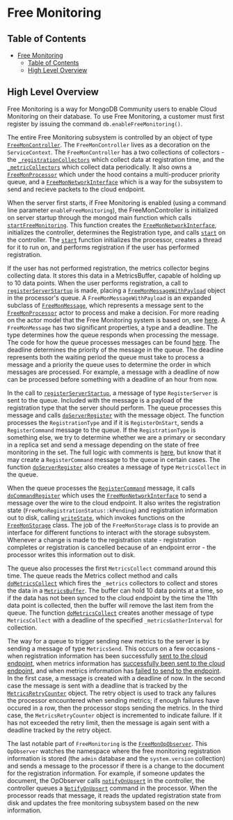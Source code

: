 # Free Monitoring

## Table of Contents

- [Free Monitoring](#free-monitoring)
  - [Table of Contents](#table-of-contents)
  - [High Level Overview](#high-level-overview)

## High Level Overview

Free Monitoring is a way for MongoDB Community users to enable Cloud Monitoring on their database.
To use Free Monitoring, a customer must first register by issuing the command
`db.enableFreeMonitoring()`.

The entire Free Monitoring subsystem is controlled by an object of type
[`FreeMonController`](https://github.com/mongodb/mongo/blob/r4.4.0/src/mongo/db/free_mon/free_mon_controller.h#L53).
The `FreeMonController` lives as a decoration on the `ServiceContext`. The `FreeMonController` has a
two collections of collectors - the
[`_registrationCollectors`](https://github.com/mongodb/mongo/blob/r4.4.0/src/mongo/db/free_mon/free_mon_controller.h#L197)
which collect data at registration time, and the
[`_metricCollectors`](https://github.com/mongodb/mongo/blob/r4.4.0/src/mongo/db/free_mon/free_mon_controller.h#L200)
which collect data periodically. It also owns a
[`FreeMonProcessor`](https://github.com/mongodb/mongo/blob/r4.4.0/src/mongo/db/free_mon/free_mon_processor.h#L304)
which under the hood contains a multi-producer priority queue, and a
[`FreeMonNetworkInterface`](https://github.com/mongodb/mongo/blob/r4.4.0/src/mongo/db/free_mon/free_mon_network.h#L40)
which is a way for the subsystem to send and recieve packets to the cloud endpoint.

When the server first starts, if Free Monitoring is enabled (using a command line parameter
`enableFreeMonitoring`), the FreeMonController is initialized on server startup through the mongod
main function which calls
[`startFreeMonitoring`](https://github.com/mongodb/mongo/blob/r4.4.0/src/mongo/db/free_mon/free_mon_mongod.cpp#L310).
This function creates the
[`FreeMonNetworkInterface`](https://github.com/mongodb/mongo/blob/r4.4.0/src/mongo/db/free_mon/free_mon_mongod.cpp#L322),
initializes the controller, determines the Registration type, and calls
[`start`](https://github.com/mongodb/mongo/blob/r4.4.0/src/mongo/db/free_mon/free_mon_mongod.cpp#L346-L348)
on the controller. The
[`start`](https://github.com/mongodb/mongo/blob/r4.4.0/src/mongo/db/free_mon/free_mon_controller.h#L59-L65)
function initializes the processor, creates a thread for it to run on, and performs registration if
the user has performed registration.

If the user has not performed registration, the metrics collector begins collecting data. It stores
this data in a MetricsBuffer, capable of holding up to 10 data points. When the user performs
registration, a call to
[`registerServerStartup`](https://github.com/mongodb/mongo/blob/r4.4.0/src/mongo/db/free_mon/free_mon_controller.cpp#L79-L84)
is made, placing a
[`FreeMonMessageWithPayload`](https://github.com/mongodb/mongo/blob/r4.4.0/src/mongo/db/free_mon/free_mon_message.h#L255)
object in the processor's queue. A `FreeMonMessageWithPayload` is an expanded subclass of
[`FreeMonMessage`](https://github.com/mongodb/mongo/blob/r4.4.0/src/mongo/db/free_mon/free_mon_message.h#L146),
which represents a message sent to the
[`FreeMonProcessor`](https://github.com/mongodb/mongo/blob/r4.4.0/src/mongo/db/free_mon/free_mon_processor.h#L304)
actor to process and make a decision. For more reading on the actor model that the Free Monitoring
system is based on, see [here](https://en.wikipedia.org/wiki/Actor_model). A `FreeMonMessage` has
two significant properties, a type and a deadline. The type determines how the queue responds when
processing the message. The code for how the queue processes messages can be found
[here](https://github.com/mongodb/mongo/blob/r4.4.0/src/mongo/db/free_mon/free_mon_processor.cpp#L156-L269).
The deadline determines the priority of the message in the queue. The deadline represents both the
waiting period the queue must take to process a message and a priority the queue uses to determine
the order in which messages are processed. For example, a message with a deadline of now can be
processed before something with a deadline of an hour from now.

In the call to
[`registerServerStartup`](https://github.com/mongodb/mongo/blob/r4.4.0/src/mongo/db/free_mon/free_mon_controller.cpp#L79-L84),
a message of type `RegisterServer` is sent to the queue. Included with the message is a payload of
the registration type that the server should perform. The queue processes this message and calls
[`doServerRegister`](https://github.com/mongodb/mongo/blob/r4.4.0/src/mongo/db/free_mon/free_mon_processor.cpp#L324)
with the message object. The function processes the `RegistrationType` and if it is
`RegisterOnStart`, sends a `RegisterCommand` message to the queue. If the `RegistrationType` is
something else, we try to determine whether we are a primary or secondary in a replica set and send
a message depending on the state of free monitoring in the set. The full logic with comments is
[here](https://github.com/mongodb/mongo/blob/r4.4.0/src/mongo/db/free_mon/free_mon_processor.cpp#L330-L367),
but know that it may create a `RegisterCommand` message to the queue in certain cases. The function
[`doServerRegister`](https://github.com/mongodb/mongo/blob/r4.4.0/src/mongo/db/free_mon/free_mon_processor.cpp#L328)
also creates a message of type `MetricsCollect` in the queue.

When the queue processes the
[`RegisterCommand`](https://github.com/mongodb/mongo/blob/r4.4.0/src/mongo/db/free_mon/free_mon_processor.cpp#L173-L175)
message, it calls
[`doCommandRegister`](https://github.com/mongodb/mongo/blob/r4.4.0/src/mongo/db/free_mon/free_mon_processor.cpp#L406)
which uses the
[`FreeMonNetworkInterface`](https://github.com/mongodb/mongo/blob/r4.4.0/src/mongo/db/free_mon/free_mon_mongod.cpp#L322)
to send a message over the wire to the cloud endpoint. It also writes the registration state
(`FreeMonRegistrationStatus::kPending`) and registration information out to disk, calling
[`writeState`](https://github.com/mongodb/mongo/blob/r4.4.0/src/mongo/db/free_mon/free_mon_processor.cpp#L299),
which invokes functions on the
[`FreeMonStorage`](https://github.com/mongodb/mongo/blob/r4.4.0/src/mongo/db/free_mon/free_mon_storage.h#L43)
class. The job of the `FreeMonStorage` class is to provide an interface for different functions to
interact with the storage subsystem. Whenever a change is made to the registration state -
registration completes or registration is cancelled because of an endpoint error - the processor
writes this information out to disk.

The queue also processes the first `MetricsCollect` command around this time. The queue reads the
Metrics collect method and calls
[`doMetricsCollect`](https://github.com/mongodb/mongo/blob/r4.4.0/src/mongo/db/free_mon/free_mon_processor.cpp#L714-L726)
which fires the `_metrics` collectors to collect and stores the data in a
[`MetricsBuffer`](https://github.com/mongodb/mongo/blob/r4.4.0/src/mongo/db/free_mon/free_mon_processor.h#L185-L225).
The buffer can hold 10 data points at a time, so if the data has not been synced to the cloud
endpoint by the time the 11th data point is collected, then the buffer will remove the last item
from the queue. The function
[`doMetricsCollect`](https://github.com/mongodb/mongo/blob/r4.4.0/src/mongo/db/free_mon/free_mon_processor.cpp#L724-L725)
creates another message of type `MetricsCollect` with a deadline of the specified
`_metricsGatherInterval` for collection.

The way for a queue to trigger sending new metrics to the server is by sending a message of type
`MetricsSend`. This occurs on a few occasions - when registration information has been successfully
[sent to the cloud
endpoint](https://github.com/mongodb/mongo/blob/r4.4.0/src/mongo/db/free_mon/free_mon_processor.cpp#L666),
when metrics information has [successfully been sent to the cloud
endpoint](https://github.com/mongodb/mongo/blob/r4.4.0/src/mongo/db/free_mon/free_mon_processor.cpp#L865-L866),
and when metrics information has [failed to send to the
endpoint](https://github.com/mongodb/mongo/blob/r4.4.0/src/mongo/db/free_mon/free_mon_processor.cpp#L886-L888).
In the first case, a message is created with a deadline of now. In the second case the message is
sent with a deadline that is tracked by the
[`MetricsRetryCounter`](https://github.com/mongodb/mongo/blob/r4.4.0/src/mongo/db/free_mon/free_mon_processor.h#L153-L183)
object. The retry object is used to track any failures the processor encountered when sending
metrics; if enough failures have occured in a row, then the processor stops sending the metrics. In
the third case, the `MetricsRetryCounter` object is incremented to indicate failure. If it has not
exceeded the retry limit, then the message is again sent with a deadline tracked by the retry
object.

The last notable part of `FreeMonitoring` is the
[`FreeMonOpObserver`](https://github.com/mongodb/mongo/blob/r4.4.0/src/mongo/db/free_mon/free_mon_op_observer.h#L40).
This `OpObserver` watches the namespace where the free monitoring registration information is stored
(the `admin` database and the `system.version` collection) and sends a message to the processor if
there is a change to the document for the registration information. For example, if someone updates
the document, the OpObserver calls
[`notifyOnUpsert`](https://github.com/mongodb/mongo/blob/r4.4.0/src/mongo/db/free_mon/free_mon_controller.h#L133-L138)
in the controller, the controller queues a
[`NotifyOnUpsert`](https://github.com/mongodb/mongo/blob/r4.4.0/src/mongo/db/free_mon/free_mon_controller.cpp#L111)
command in the processor. When the processor reads that message, it reads the updated registration
state from disk and updates the free monitoring subsystem based on the new information.
